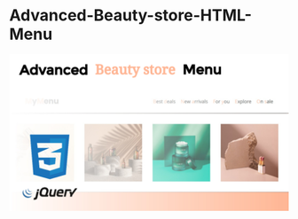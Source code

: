 # Advanced-Beauty-store-HTML-Menu
![Fill text with image](https://github.com/DanielRotnemer/Advanced-Beauty-store-HTML-Menu/blob/main/ThumbnailFinal.jpg)
